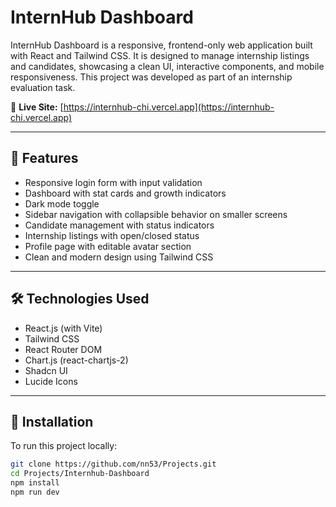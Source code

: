 # InternHub Dashboard

InternHub Dashboard is a responsive, frontend-only web application built with React and Tailwind CSS. It is designed to manage internship listings and candidates, showcasing a clean UI, interactive components, and mobile responsiveness. This project was developed as part of an internship evaluation task.

🚀 **Live Site:** [https://internhub-chi.vercel.app](https://internhub-chi.vercel.app)

---

## 🌟 Features

- Responsive login form with input validation
- Dashboard with stat cards and growth indicators
- Dark mode toggle
- Sidebar navigation with collapsible behavior on smaller screens
- Candidate management with status indicators
- Internship listings with open/closed status
- Profile page with editable avatar section
- Clean and modern design using Tailwind CSS

---

## 🛠 Technologies Used

- React.js (with Vite)
- Tailwind CSS
- React Router DOM
- Chart.js (react-chartjs-2)
- Shadcn UI
- Lucide Icons

---

## 📁 Installation

To run this project locally:

```bash
git clone https://github.com/nn53/Projects.git
cd Projects/Internhub-Dashboard
npm install
npm run dev
